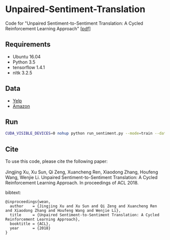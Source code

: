 # Unpaired-Sentiment-Translation
Code for "Unpaired Sentiment-to-Sentiment Translation: A Cycled Reinforcement Learning Approach" [[pdf]](https://arxiv.org/abs/1805.05181)
## Requirements
* Ubuntu 16.04
* Python 3.5
* tensorflow 1.4.1
* nltk 3.2.5
## Data
* [Yelp](https://www.yelp.com/dataset/challenge)
* [Amazon](https://snap.stanford.edu/data/web-FineFoods.html)
## Run
```bash
CUDA_VISIBLE_DEVICES=0 nohup python run_sentiment.py --mode=train --data_path=train/* --vocab_path=vocab.txt --log_root=log --exp_name=myexperiment --gpuid=0 > log.txt &
```
## Cite
To use this code, please cite the following paper:<br><br>
Jingjing Xu, Xu Sun, Qi Zeng, Xuancheng Ren, Xiaodong Zhang, Houfeng Wang, Wenjie Li.
Unpaired Sentiment-to-Sentiment Translation: A Cycled Reinforcement Learning Approach. In proceedings of ACL 2018.

bibtext:
```
@inproceedings{wean,
  author    = {Jingjing Xu and Xu Sun and Qi Zeng and Xuancheng Ren and Xiaodong Zhang and Houfeng Wang and Wenjie Li},
  title     = {Unpaired Sentiment-to-Sentiment Translation: A Cycled Reinforcement Learning Approach},
  booktitle = {ACL},
  year      = {2018}
}
```
